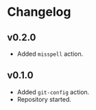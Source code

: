 # Changelog

## v0.2.0
- Added `misspell` action.

## v0.1.0
- Added `git-config` action.
- Repository started.
